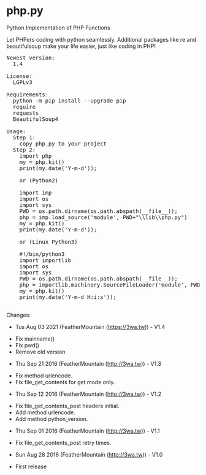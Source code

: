 # php.py
Python Implementation of PHP Functions

Let PHPers coding with python seamlessly. Additional packages like re and beautifulsoup make your life easier, just like coding in PHP!

<pre>
Newest version:
  1.4
  
License:
  LGPLv3

Requirements:
  python -m pip install --upgrade pip
  require
  requests
  BeautifulSoup4

Usage:
  Step 1:
    copy php.py to your project
  Step 2:
    import php
    my = php.kit()
    print(my.date('Y-m-d'));
    
    or (Python2)
    
    import imp
    import os
    import sys
    PWD = os.path.dirname(os.path.abspath(__file__));   
    php = imp.load_source('module', PWD+"\\lib\\php.py")
    my = php.kit() 
    print(my.date('Y-m-d'));
    
    or (Linux Python3)
    
    #!/bin/python3
    import importlib
    import os
    import sys
    PWD = os.path.dirname(os.path.abspath(__file__));   
    php = importlib.machinery.SourceFileLoader('module', PWD+"/inc/php.py").load_module()
    my = php.kit() 
    print(my.date('Y-m-d H:i:s'));
    
</pre>

Changes:
* Tus Aug 03 2021 (FeatherMountain (https://3wa.tw)) - V1.4
- Fix mainname()
- Fix pwd()
- Remove old version

* Thu Sep 21 2016 (FeatherMountain (http://3wa.tw)) - V1.3
- Fix method urlencode.
- Fix file_get_contents for get mode only.
 

* Thu Sep 12 2016 (FeatherMountain (http://3wa.tw)) - V1.2
- Fix file_get_contents_post headers initial.
- Add method urlencode.
- Add method python_version.

* Thu Sep 01 2016 (FeatherMountain (http://3wa.tw)) - V1.1
- Fix file_get_contents_post retry times.

* Sun Aug 28 2016 (FeatherMountain (http://3wa.tw)) - V1.0
- First release

